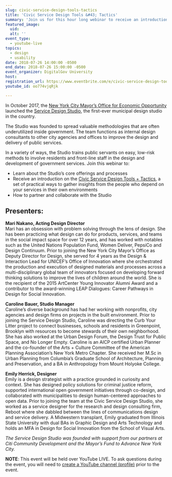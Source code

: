 ```yaml
---
slug: civic-service-design-tools-tactics
title: 'Civic Service Design Tools &#43; Tactics'
summary: 'Join us for this hour long webinar to receive an introduction on the Civic Service Design Tools &#43; Tactics, a set of practical ways to gather insights from the people who depend on your services in their own environments&#46; '
featured_image:
  uid:
  alt: ''
event_type:
  - youtube-live
topics:
  - design
  - usability
date: 2018-07-26 14:00:00 -0500
end_date: 2018-07-26 15:00:00 -0500
event_organizer: DigitalGov University
host:
registration_url: https://www.eventbrite.com/e/civic-service-design-tools-tactics-tickets-47865327483
youtube_id: oo774vjqRjk

---
```


In October 2017, the [New York City Mayor’s Office for Economic Opportunity](https://www1.nyc.gov/site/opportunity/index.page) launched the [Service Design Studio](https://www1.nyc.gov/site/opportunity/portfolio/service-design-studio.page), the first-ever municipal design studio in the country.

The Studio was founded to spread valuable methodologies that are often underutilized inside government. The team functions as internal design consultants to other city agencies and offices to improve the design and delivery of public services.

In a variety of ways, the Studio trains public servants on easy, low-risk methods to involve residents and front-line staff in the design and development of government services. Join this webinar to:

- Learn about the Studio’s core offerings and processes
- Receive an introduction on the [Civic Service Design Tools + Tactics](https://www1.nyc.gov/assets/servicedesign/index.html), a set of practical ways to gather insights from the people who depend on your services in their own environments
- How to partner and collaborate with the Studio

## Presenters:

**Mari Nakano, Acting Design Director** <br />
Mari has an obsession with problem solving through the lens of design. She has been practicing what design can do for products, services, and teams in the social impact space for over 12 years, and has worked with notables such as the United Nations Population Fund, Women Deliver, PepsiCo and Design Continuum. Prior to joining the New York City Mayor’s Office as Deputy Director for Design, she served for 4 years as the Design & Interaction Lead for UNICEF’s Office of Innovation where she orchestrated the production and execution of designed materials and processes across a multi-disciplinary global team of innovators focused on developing forward thinking solutions to improve the lives of children around the world. She is the recipient of the 2015 ArtCenter Young Innovator Alumni Award and a contributor to the award-winning LEAP Dialogues: Career Pathways in Design for Social Innovation.

**Caroline Bauer, Studio Manager** <br />
Caroline’s diverse background has had her working with nonprofits, city agencies and design firms on projects in the built environment. Prior to joining the Service Design Studio, Caroline was directing the Curb Your Litter project to connect businesses, schools and residents in Greenpoint, Brooklyn with resources to become stewards of their own neighborhood. She has also worked at the Urban Design Forum, the Design Trust for Public Space, and No Longer Empty. Caroline is an AICP certified Urban Planner and the co-founder of the Arts + Culture Committee of the American Planning Association’s New York Metro Chapter. She received her M.Sc in Urban Planning from Columbia’s Graduate School of Architecture, Planning and Preservation, and a BA in Anthropology from Mount Holyoke College.

**Emily Herrick, Designer** <br />
Emily is a design strategist with a practice grounded in curiosity and context. She has designed policy solutions for criminal justice reform, supported international open government initiatives through co-design, and collaborated with municipalities to design human-centered approaches to open data. Prior to joining the team at the Civic Service Design Studio, she worked as a service designer for the research and design consulting firm, Reboot where she dabbled between the lines of communications design and service delivery. A Midwestern transplant, Emily graduated from Illinois State University with dual BAs in Graphic Design and Arts Technology and holds an MFA in Design for Social Innovation from the School of Visual Arts.

_The Service Design Studio was founded with support from our partners at Citi Community Development and the Mayor’s Fund to Advance New York City._

**NOTE**: This event will be held over YouTube LIVE. To ask questions during the event, you will need to [create a YouTube channel (profile)](https://support.google.com/youtube/answer/1646861?hl=en) prior to the event.
